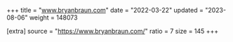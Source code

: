 +++
title = "www.bryanbraun.com"
date = "2022-03-22"
updated = "2023-08-06"
weight = 148073

[extra]
source = "https://www.bryanbraun.com/"
ratio = 7
size = 145
+++
